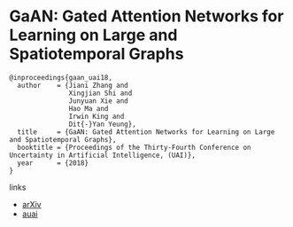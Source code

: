 #  GaAN: Gated Attention Networks for Learning on Large and Spatiotemporal Graphs

```
@inproceedings{gaan_uai18,
  author    = {Jiani Zhang and
               Xingjian Shi and
               Junyuan Xie and
               Hao Ma and
               Irwin King and
               Dit{-}Yan Yeung},
  title     = {GaAN: Gated Attention Networks for Learning on Large and Spatiotemporal Graphs},
  booktitle = {Proceedings of the Thirty-Fourth Conference on Uncertainty in Artificial Intelligence, (UAI)},
  year      = {2018}
}
```

links
- [arXiv](https://arxiv.org/abs/1803.07294)
- [auai](http://auai.org/uai2018/proceedings/papers/139.pdf)
